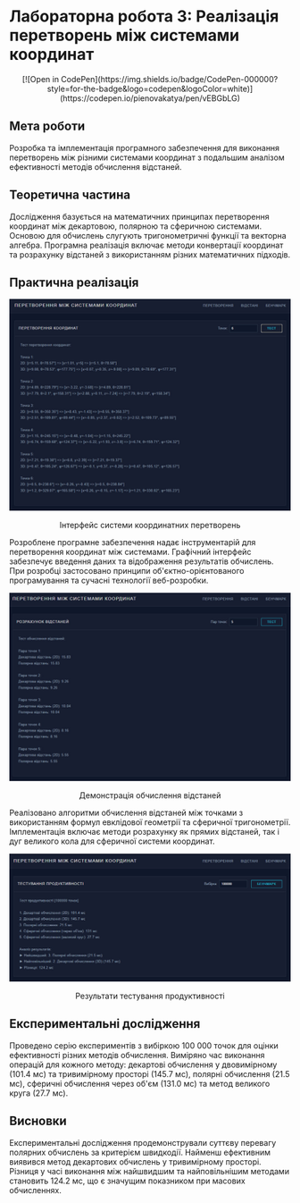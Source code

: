 # Лабораторна робота 3: Реалізація перетворень між системами координат

<div align="center">
[![Open in CodePen](https://img.shields.io/badge/CodePen-000000?style=for-the-badge&logo=codepen&logoColor=white)](https://codepen.io/pienovakatya/pen/vEBGbLG)
</div>

## Мета роботи
Розробка та імплементація програмного забезпечення для виконання перетворень між різними системами координат з подальшим аналізом ефективності методів обчислення відстаней.

## Теоретична частина
Дослідження базується на математичних принципах перетворення координат між декартовою, полярною та сферичною системами. Основою для обчислень слугують тригонометричні функції та векторна алгебра. Програмна реалізація включає методи конвертації координат та розрахунку відстаней з використанням різних математичних підходів.

## Практична реалізація

<p align="center">
 <img src="Screenshots/1.jpg" alt="1"/>
</p>
<p align="center">Інтерфейс системи координатних перетворень</p>

Розроблене програмне забезпечення надає інструментарій для перетворення координат між системами. Графічний інтерфейс забезпечує введення даних та відображення результатів обчислень. При розробці застосовано принципи об'єктно-орієнтованого програмування та сучасні технології веб-розробки.

<p align="center">
 <img src="Screenshots/2.jpg" alt="2"/>
</p>
<p align="center">Демонстрація обчислення відстаней</p>

Реалізовано алгоритми обчислення відстаней між точками з використанням формул евклідової геометрії та сферичної тригонометрії. Імплементація включає методи розрахунку як прямих відстаней, так і дуг великого кола для сферичної системи координат.

<p align="center">
 <img src="Screenshots/3.jpg" alt="3"/>
</p>
<p align="center">Результати тестування продуктивності</p>

## Експериментальні дослідження
Проведено серію експериментів з вибіркою 100 000 точок для оцінки ефективності різних методів обчислення. Виміряно час виконання операцій для кожного методу: декартові обчислення у двовимірному (101.4 мс) та тривимірному просторі (145.7 мс), полярні обчислення (21.5 мс), сферичні обчислення через об'єм (131.0 мс) та метод великого круга (27.7 мс).

## Висновки
Експериментальні дослідження продемонстрували суттєву перевагу полярних обчислень за критерієм швидкодії. Найменш ефективним виявився метод декартових обчислень у тривимірному просторі. Різниця у часі виконання між найшвидшим та найповільнішим методами становить 124.2 мс, що є значущим показником при масових обчисленнях.
